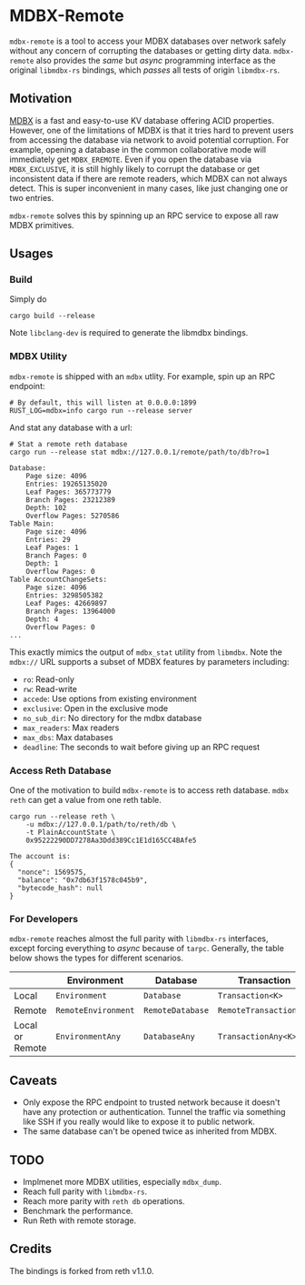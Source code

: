 # MDBX-Remote

`mdbx-remote` is a tool to access your MDBX databases over network safely without any concern of corrupting the databases or getting dirty data. `mdbx-remote` also provides the _same_ but _async_ programming interface as the original `libmdbx-rs` bindings, which _passes_ all tests of origin `libmdbx-rs`.

## Motivation

[MDBX](https://libmdbx.dqdkfa.ru/) is a fast and easy-to-use KV database offering ACID properties. However, one of the limitations of MDBX is that it tries hard to prevent users from accessing the database via network to avoid potential corruption. For example, opening a database in the common collaborative mode will immediately get `MDBX_EREMOTE`. Even if you open the database via `MDBX_EXCLUSIVE`, it is still highly likely to corrupt the database or get inconsistent data if there are remote readers, which MDBX can not always detect. This is super inconvenient in many cases, like just changing one or two entries.

`mdbx-remote` solves this by spinning up an RPC service to expose all raw MDBX primitives.

## Usages

### Build

Simply do

```
cargo build --release
```

Note `libclang-dev` is required to generate the libmdbx bindings.

### MDBX Utility

`mdbx-remote` is shipped with an `mdbx` utlity. For example, spin up an RPC endpoint:

```
# By default, this will listen at 0.0.0.0:1899
RUST_LOG=mdbx=info cargo run --release server
```

And stat any database with a url:

```
# Stat a remote reth database
cargo run --release stat mdbx://127.0.0.1/remote/path/to/db?ro=1

Database:
	Page size: 4096
	Entries: 19265135020
	Leaf Pages: 365773779
	Branch Pages: 23212389
	Depth: 102
	Overflow Pages: 5270586
Table Main:
	Page size: 4096
	Entries: 29
	Leaf Pages: 1
	Branch Pages: 0
	Depth: 1
	Overflow Pages: 0
Table AccountChangeSets:
	Page size: 4096
	Entries: 3298505382
	Leaf Pages: 42669897
	Branch Pages: 13964000
	Depth: 4
	Overflow Pages: 0
...
```

This exactly mimics the output of `mdbx_stat` utility from `libmdbx`. Note the `mdbx://` URL supports a subset of MDBX features by parameters including:

- `ro`: Read-only
- `rw`: Read-write
- `accede`: Use options from existing environment
- `exclusive`: Open in the exclusive mode
- `no_sub_dir`: No directory for the mdbx database
- `max_readers`: Max readers
- `max_dbs`: Max databases
- `deadline`: The seconds to wait before giving up an RPC request

### Access Reth Database

One of the motivation to build `mdbx-remote` is to access reth database. `mdbx reth` can get a value from one reth table.

```
cargo run --release reth \
    -u mdbx://127.0.0.1/path/to/reth/db \
    -t PlainAccountState \
    0x95222290DD7278Aa3Ddd389Cc1E1d165CC4BAfe5

The account is:
{
  "nonce": 1569575,
  "balance": "0x7db63f1578c045b9",
  "bytecode_hash": null
}
```

### For Developers

`mdbx-remote` reaches almost the full parity with `libmdbx-rs` interfaces, except forcing everything to _async_ because of `tarpc`. Generally, the table below shows the types for different scenarios.

||Environment|Database|Transaction|Cursor|
|-|-|-|-|-|
|Local|`Environment`|`Database`|`Transaction<K>`|`Cursor<K>`|
|Remote|`RemoteEnvironment`|`RemoteDatabase`|`RemoteTransaction<K>`|`RemoteCursor<K>`|
|Local or Remote|`EnvironmentAny`|`DatabaseAny`|`TransactionAny<K>`|`CursorAny<K>`|

## Caveats

- Only expose the RPC endpoint to trusted network because it doesn't have any protection or authentication. Tunnel the traffic via something like SSH if you really would like to expose it to public network.
- The same database can't be opened twice as inherited from MDBX.

## TODO

- Implmenet more MDBX utilities, especially `mdbx_dump`.
- Reach full parity with `libmdbx-rs`.
- Reach more parity with `reth db` operations.
- Benchmark the performance.
- Run Reth with remote storage.

## Credits

The bindings is forked from reth v1.1.0.

